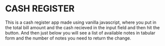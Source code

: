 # CASH REGISTER
This is  a cash register app made using vanilla javascript, where you put in the total bill amount and the cash recieved in the input field and then hit the button. And then just below you will see a list of available notes in tabular form and the number of notes you need to return the change.
